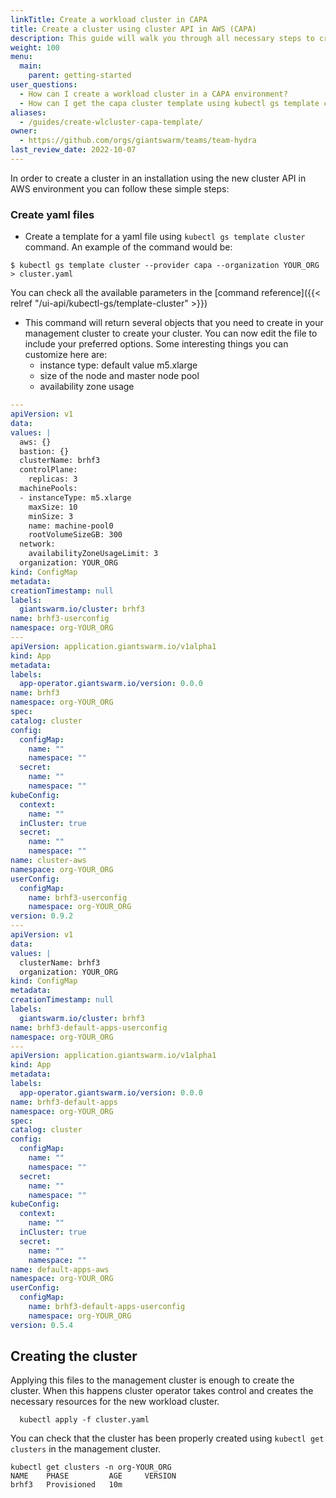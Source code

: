 ```yaml
---
linkTitle: Create a workload cluster in CAPA
title: Create a cluster using cluster API in AWS (CAPA)
description: This guide will walk you through all necessary steps to create a workload cluster with cluster API in AWS environments. 
weight: 100
menu:
  main:
    parent: getting-started
user_questions:
  - How can I create a workload cluster in a CAPA environment?
  - How can I get the capa cluster template using kubectl gs template cluster?
aliases:
  - /guides/create-wlcluster-capa-template/
owner:
  - https://github.com/orgs/giantswarm/teams/team-hydra
last_review_date: 2022-10-07
---
```


In order to create a cluster in an installation using the new cluster API in AWS environment you can follow these simple steps:

### Create yaml files

  - Create a template for a yaml file using `kubectl gs template cluster` command. An example of the command would be:
  ```nohighlight
  $ kubectl gs template cluster --provider capa --organization YOUR_ORG > cluster.yaml
  ```
  You can check all the available parameters in the [command reference]({{< relref "/ui-api/kubectl-gs/template-cluster" >}})

  - This command will return several objects that you need to create in your management cluster to create your cluster. You can now edit the file to include your preferred options. Some interesting things you can customize here are:
    - instance type: default value m5.xlarge
    - size of the node and master node pool
    - availability zone usage

  ``` yaml 
  ---
apiVersion: v1
data:
  values: |
    aws: {}
    bastion: {}
    clusterName: brhf3
    controlPlane:
      replicas: 3
    machinePools:
    - instanceType: m5.xlarge
      maxSize: 10
      minSize: 3
      name: machine-pool0
      rootVolumeSizeGB: 300
    network:
      availabilityZoneUsageLimit: 3
    organization: YOUR_ORG
kind: ConfigMap
metadata:
  creationTimestamp: null
  labels:
    giantswarm.io/cluster: brhf3
  name: brhf3-userconfig
  namespace: org-YOUR_ORG
---
apiVersion: application.giantswarm.io/v1alpha1
kind: App
metadata:
  labels:
    app-operator.giantswarm.io/version: 0.0.0
  name: brhf3
  namespace: org-YOUR_ORG
spec:
  catalog: cluster
  config:
    configMap:
      name: ""
      namespace: ""
    secret:
      name: ""
      namespace: ""
  kubeConfig:
    context:
      name: ""
    inCluster: true
    secret:
      name: ""
      namespace: ""
  name: cluster-aws
  namespace: org-YOUR_ORG
  userConfig:
    configMap:
      name: brhf3-userconfig
      namespace: org-YOUR_ORG
  version: 0.9.2
---
apiVersion: v1
data:
  values: |
    clusterName: brhf3
    organization: YOUR_ORG
kind: ConfigMap
metadata:
  creationTimestamp: null
  labels:
    giantswarm.io/cluster: brhf3
  name: brhf3-default-apps-userconfig
  namespace: org-YOUR_ORG
---
apiVersion: application.giantswarm.io/v1alpha1
kind: App
metadata:
  labels:
    app-operator.giantswarm.io/version: 0.0.0
  name: brhf3-default-apps
  namespace: org-YOUR_ORG
spec:
  catalog: cluster
  config:
    configMap:
      name: ""
      namespace: ""
    secret:
      name: ""
      namespace: ""
  kubeConfig:
    context:
      name: ""
    inCluster: true
    secret:
      name: ""
      namespace: ""
  name: default-apps-aws
  namespace: org-YOUR_ORG
  userConfig:
    configMap:
      name: brhf3-default-apps-userconfig
      namespace: org-YOUR_ORG
  version: 0.5.4

  ``` 

## Creating the cluster

Applying this files to the management cluster is enough to create the cluster. When this happens cluster operator takes control and creates the necessary resources for the new workload cluster.
```  
  kubectl apply -f cluster.yaml
```
You can check that the cluster has been properly created using `kubectl get clusters` in the management cluster.
```
kubectl get clusters -n org-YOUR_ORG 
NAME    PHASE         AGE     VERSION
brhf3   Provisioned   10m
``` 
